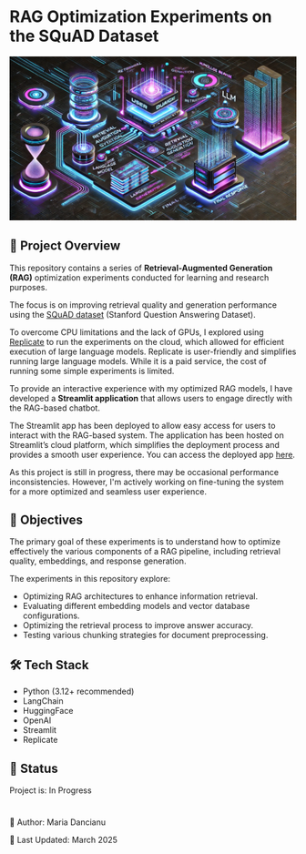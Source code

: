 # RAG Optimization Experiments on the SQuAD Dataset

![RAG Optimization](rag.png)

## 📌 Project Overview

This repository contains a series of **Retrieval-Augmented Generation (RAG)** optimization experiments conducted for learning and research purposes.

The focus is on improving retrieval quality and generation performance using the [SQuAD dataset](https://rajpurkar.github.io/SQuAD-explorer/) (Stanford Question Answering Dataset).

To overcome CPU limitations and the lack of GPUs, I  explored using [Replicate](https://replicate.com) to run the experiments on the cloud, which allowed for efficient execution of large language models. Replicate is user-friendly and simplifies running large language models. While it is a paid service, the cost of running some simple experiments is limited.

To provide an interactive experience with my optimized RAG models, I have developed a **Streamlit application** that allows users to engage directly with the RAG-based chatbot. 

The Streamlit app has been deployed to allow easy access for users to interact with the RAG-based system. The application has been hosted on Streamlit’s cloud platform, which simplifies the deployment process and provides a smooth user experience. You can access the deployed app [here](https://rag-optimization-ohtsg2ab2bdgogytojogyb.streamlit.app/). 

As this project is still in progress, there may be occasional performance inconsistencies. However, I'm actively working on fine-tuning the system for a more optimized and seamless user experience.

## 🎯 Objectives

The primary goal of these experiments is to understand how to optimize effectively the various components of a RAG pipeline, including retrieval quality, embeddings, and response generation.

The experiments in this repository explore:

- Optimizing RAG architectures to enhance information retrieval.
- Evaluating different embedding models and vector database configurations.
- Optimizing the retrieval process to improve answer accuracy.
- Testing various chunking strategies for document preprocessing.


## 🛠️ Tech Stack

- Python (3.12+ recommended)
- LangChain
- HuggingFace
- OpenAI
- Streamlit
- Replicate


## 🔄 Status

Project is: In Progress


#

📝 Author: Maria Dancianu

📅 Last Updated: March 2025

